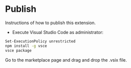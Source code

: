 # Publish

Instructions of how to publish this extension.

* Execute Visual Studio Code as administrator:

```sh
Set-ExecutionPolicy unrestricted
npm install -g vsce
vsce package
```

Go to the marketplace page and drag and drop the .vsix file.
